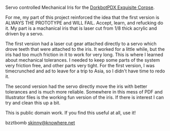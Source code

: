 Servo controlled Mechanical Iris for the [DorkbotPDX Exquisite Corpse](http://dorkbotpdx.org/blog/breedx/exquisite_corpse).

For me, my part of this project reinforced the idea that the first version is ALWAYS THE PROTOTYPE and WILL FAIL.  Accept, learn, and refucking do it.  My part is a machanical iris that is laser cut from 1/8 thick acrylic and driven by a servo.  

The first version had a laser cut gear attached directly to a servo which drove teeth that were attached to the iris.  It worked for a little while, but the iris had too much friction in it to work for very long.  This is where I learned about mechanical tolerances.  I needed to keep some parts of the system very friction free, and other parts very tight.  For the first version, I was timecrunched and ad to leave for a trip to Asia, so I didn't have time to redo it.

The second version had the servo directly move the iris with better tolerances and is much more reliable.  Somewhere in this mess of PDF and Illustrator files is the working fun version of the iris.  If there is interest I can try and clean this up a bit.

This is public domain work.  If you find this useful at all, use it!

bzztbomb
skinny@knowhere.net